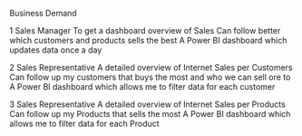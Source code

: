 Business Demand




1 Sales Manager To get a dashboard overview of Sales Can follow better which customers and products sells the best A Power BI dashboard which updates data once a day


2 Sales Representative A detailed overview of Internet Sales per Customers Can follow up my customers that buys the most and who we can sell ore to A Power BI dashboard which allows me to filter data for each customer


3 Sales Representative A detailed overview of Internet Sales per Products Can follow up my Products that sells the most A Power BI dashboard which allows me to filter data for each Product
